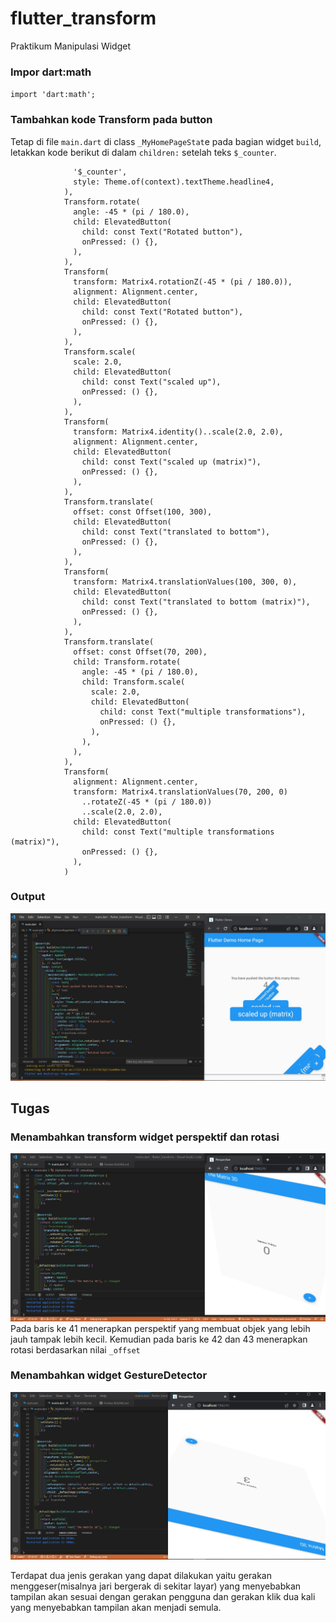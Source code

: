 # flutter_transform

Praktikum Manipulasi Widget

### Impor dart:math

`import 'dart:math';`

### Tambahkan kode Transform pada button

Tetap di file `main.dart` di class `_MyHomePageStat`e pada bagian widget `build`, letakkan kode berikut di dalam `children:` setelah teks `$_counter`.

```Text(
              '$_counter',
              style: Theme.of(context).textTheme.headline4,
            ),
            Transform.rotate(
              angle: -45 * (pi / 180.0),
              child: ElevatedButton(
                child: const Text("Rotated button"),
                onPressed: () {},
              ),
            ),
            Transform(
              transform: Matrix4.rotationZ(-45 * (pi / 180.0)),
              alignment: Alignment.center,
              child: ElevatedButton(
                child: const Text("Rotated button"),
                onPressed: () {},
              ),
            ),
            Transform.scale(
              scale: 2.0,
              child: ElevatedButton(
                child: const Text("scaled up"),
                onPressed: () {},
              ),
            ),
            Transform(
              transform: Matrix4.identity()..scale(2.0, 2.0),
              alignment: Alignment.center,
              child: ElevatedButton(
                child: const Text("scaled up (matrix)"),
                onPressed: () {},
              ),
            ),
            Transform.translate(
              offset: const Offset(100, 300),
              child: ElevatedButton(
                child: const Text("translated to bottom"),
                onPressed: () {},
              ),
            ),
            Transform(
              transform: Matrix4.translationValues(100, 300, 0),
              child: ElevatedButton(
                child: const Text("translated to bottom (matrix)"),
                onPressed: () {},
              ),
            ),
            Transform.translate(
              offset: const Offset(70, 200),
              child: Transform.rotate(
                angle: -45 * (pi / 180.0),
                child: Transform.scale(
                  scale: 2.0,
                  child: ElevatedButton(
                    child: const Text("multiple transformations"),
                    onPressed: () {},
                  ),
                ),
              ),
            ),
            Transform(
              alignment: Alignment.center,
              transform: Matrix4.translationValues(70, 200, 0)
                ..rotateZ(-45 * (pi / 180.0))
                ..scale(2.0, 2.0),
              child: ElevatedButton(
                child: const Text("multiple transformations (matrix)"),
                onPressed: () {},
              ),
            )
```

### Output

![](images/1.jpg)

## Tugas

### Menambahkan transform widget perspektif dan rotasi

![](images/2.jpg)
Pada baris ke 41 menerapkan perspektif yang membuat objek yang lebih jauh tampak lebih kecil. Kemudian pada baris ke 42 dan 43 menerapkan rotasi berdasarkan nilai `_offset`

### Menambahkan widget GestureDetector

![](images/3.jpg)

Terdapat dua jenis gerakan yang dapat dilakukan yaitu gerakan menggeser(misalnya jari bergerak di sekitar layar) yang menyebabkan tampilan akan sesuai dengan gerakan pengguna dan gerakan klik dua kali yang menyebabkan tampilan akan menjadi semula.
